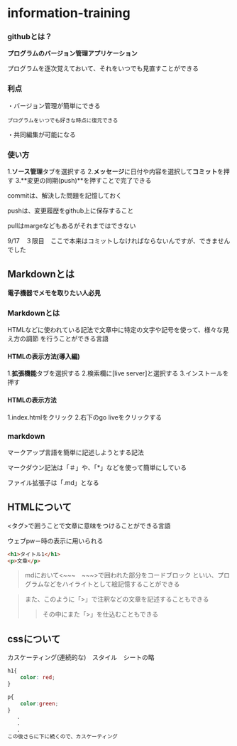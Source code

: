 # information-training

### githubとは？

**プログラムのバージョン管理アプリケーション**

プログラムを逐次覚えておいて、それをいつでも見直すことができる

### 利点
・バージョン管理が簡単にできる

    プログラムをいつでも好きな時点に復元できる

・共同編集が可能になる

### 使い方
1.**ソース管理**タブを選択する
2.**メッセージ**に日付や内容を選択して**コミット**を押す
3.**変更の同期(push)**を押すことで完了できる

commitは、解決した問題を記憶しておく

pushは、変更履歴をgithub上に保存すること

pullはmargeなどもあるがそれまではできない

9/17　３限目　ここで本来はコミットしなければならないんですが、できませんでした

## Markdownとは

**電子機器でメモを取りたい人必見**

### Markdownとは

HTMLなどに使われている記法で文章中に特定の文字や記号を使って、様々な見え方の調節
を行うことができる言語

#### HTMLの表示方法(導入編)
1.**拡張機能**タブを選択する
2.検索欄に[live server]と選択する
3.インストールを押す

#### HTMLの表示方法
1.index.htmlをクリック
2.右下のgo liveをクリックする

### markdown

マークアップ言語を簡単に記述しようとする記法

マークダウン記法は「＃」や、「*」などを使って簡単にしている

ファイル拡張子は「.md」となる

## HTMLについて
<タグ>で囲うことで文章に意味をつけることができる言語

ウェブpw－時の表示に用いられる
~~~html
<h1>タイトル1</h1>
<p>文章</p>
~~~

>mdにおいて<~~~　~~~>で囲われた部分をコードブロック
といい、プログラムなどをハイライトとして絵記憶することができる

>また、このように「>」で注釈などの文章を記述することもできる
>>その中にまた「>」を仕込むこともできる

## cssについて

カスケーティング(連続的な)　スタイル　シートの略

~~~css
h1{
    color: red;
}

p{
    color:green;
}
   .
   .
   .
この後さらに下に続くので、カスケーティング
~~~